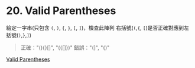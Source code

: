 # 20. Valid Parentheses

給定一字串(只包含 `(`, `)`, `{`, `}`, `[`, `]`)，檢查此陣列 右括號(`(`,`{`, `[`)是否正確對應到左括號(`)`,`}`,`]`)

> 正確："(){}[]", "({[]})"
> 錯誤："(]", "{)"

[Valid Parentheses](https://leetcode.com/problems/valid-parentheses/)
